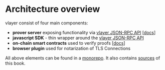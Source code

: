 # Architecture overview

vlayer consist of four main components:
- **prover server** exposing functionality via [vlayer JSON-RPC API](/appendix/api.md)  [[docs](./prover.md)]
- **javascript SDK** - thin wrapper around the [vlayer JSON-RPC API](/appendix/api.md)
- **on-chain smart contracts** used to verify proofs [[docs](./solidity.md)]
- **browser plugin** used for notarization of TLS Connections

All above elements can be found in a [monorepo](https://github.com/vlayer-xyz/vlayer). It also contains [sources](https://github.com/vlayer-xyz/vlayer/tree/main/book) of this book.
